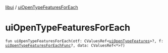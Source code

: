 [libui](README.md) / [uiOpenTypeFeaturesForEach](ui-open-type-features-for-each.md)

# uiOpenTypeFeaturesForEach

`fun uiOpenTypeFeaturesForEach(otf: CValuesRef<`[`uiOpenTypeFeatures`](ui-open-type-features.md)`>?, f: `[`uiOpenTypeFeaturesForEachFunc`](ui-open-type-features-for-each-func.md)`?, data: CValuesRef<*>?)`